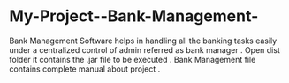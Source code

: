 # My-Project--Bank-Management-
Bank Management Software helps in handling all the banking tasks easily under a centralized control of admin referred as bank manager .
Open dist folder it contains the .jar file to be executed . Bank Management file contains complete manual about project .
